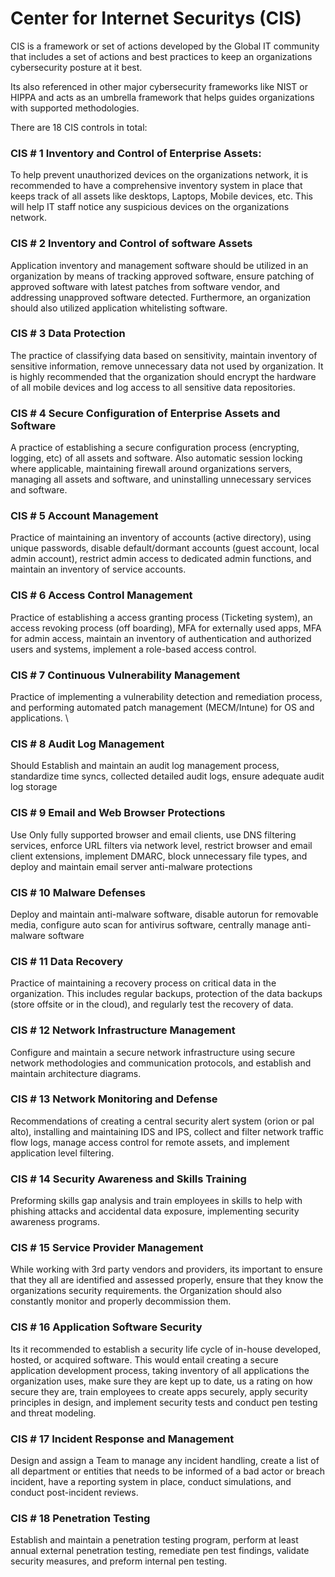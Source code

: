 # Center for Internet Securitys (CIS)

CIS is a framework or set of actions developed by the Global IT community that includes a set of actions and best practices to keep an organizations cybersecurity posture at it best. 

Its also referenced in other major cybersecurity frameworks like NIST or HIPPA and acts as an umbrella framework that helps guides organizations with supported methodologies.

There are 18 CIS controls in total:


### CIS # 1 Inventory and Control of Enterprise Assets:

To help prevent unauthorized devices on the organizations network, it is recommended to have a comprehensive inventory system in place that keeps track of all assets like desktops, Laptops, Mobile devices, etc. This will help IT staff notice any suspicious devices on the organizations network.

### CIS # 2 Inventory and Control of software Assets

Application inventory and management software should be utilized in an organization by means of tracking approved software, ensure patching of approved software with latest patches from software vendor, and addressing unapproved software detected. Furthermore, an organization should also utilized application whitelisting software.

### CIS # 3 Data Protection

The practice of classifying data based on sensitivity, maintain inventory of sensitive information, remove unnecessary data not used by organization. It is highly recommended that the organization should encrypt the hardware of all mobile devices and log access to all sensitive data repositories.  

### CIS # 4 Secure Configuration of Enterprise Assets and Software

A practice of establishing a secure configuration process (encrypting, logging, etc) of all assets and software. Also automatic session locking where applicable, maintaining firewall around organizations servers, managing all assets and software, and uninstalling unnecessary services and software.

### CIS # 5 Account Management

Practice of maintaining an inventory of accounts (active directory), using unique passwords, disable default/dormant accounts (guest account, local admin account), restrict admin access to dedicated admin functions, and maintain an inventory of service accounts.

### CIS # 6 Access Control Management 

Practice of establishing a access granting process (Ticketing system), an access revoking process (off boarding), MFA for externally used apps, MFA for admin access, maintain an inventory of authentication and authorized users and systems, implement a role-based access control.

### CIS # 7 Continuous Vulnerability Management

Practice of implementing a vulnerability detection and remediation process, and performing automated patch management (MECM/Intune) for OS and applications.
\
### CIS # 8 Audit Log Management

Should Establish and maintain an audit log management process, standardize time syncs, collected detailed audit logs, ensure adequate audit log storage

### CIS # 9 Email and Web Browser Protections

Use Only fully supported browser and email clients, use DNS filtering services, enforce URL filters via network level, restrict browser and email client extensions, implement DMARC, block unnecessary file types, and deploy and maintain email server anti-malware protections

### CIS # 10 Malware Defenses 

Deploy and maintain anti-malware software, disable autorun for removable media, configure auto scan for antivirus software, centrally manage anti-malware software

### CIS # 11 Data Recovery

Practice of maintaining a recovery process on critical data in the organization. This includes regular backups, protection of the data backups (store offsite or in the cloud), and regularly test the recovery of data.

### CIS # 12 Network Infrastructure Management

Configure and maintain a secure network infrastructure using secure network methodologies and communication protocols, and establish and maintain architecture diagrams.

### CIS # 13 Network Monitoring and Defense

Recommendations of creating a central security alert system (orion or pal alto), installing and maintaining IDS and IPS, collect and filter network traffic flow logs, manage access control for remote assets, and implement application level filtering.

### CIS # 14 Security Awareness and Skills Training

Preforming skills gap analysis and train employees in skills to help with phishing attacks and accidental data exposure, implementing security awareness programs.

### CIS # 15 Service Provider Management

While working with 3rd party vendors and providers, its important to ensure that they all are identified and assessed properly, ensure that they know the organizations security requirements. the Organization should also constantly monitor and properly decommission them.

### CIS # 16 Application Software Security

Its it recommended to establish a security life cycle of in-house developed, hosted, or acquired software. This would entail creating a secure application development process, taking inventory of all applications the organization uses, make sure they are kept up to date, us a rating on how secure they are, train employees to create apps securely, apply security principles in design, and implement security tests and conduct pen testing and threat modeling.

### CIS # 17 Incident Response and Management

Design and assign a Team to manage any incident handling, create a list of all department or entities that needs to be informed of a bad actor or breach incident, have a reporting system in place, conduct simulations, and conduct post-incident reviews.

### CIS # 18 Penetration Testing

Establish and maintain a penetration testing program, perform at least annual external penetration testing, remediate pen test findings, validate security measures, and preform internal pen testing.